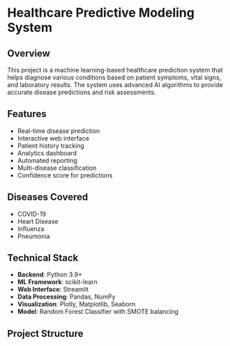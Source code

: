# Healthcare Predictive Modeling System

## Overview
This project is a machine learning-based healthcare prediction system that helps diagnose various conditions based on patient symptoms, vital signs, and laboratory results. The system uses advanced AI algorithms to provide accurate disease predictions and risk assessments.

## Features
- Real-time disease prediction
- Interactive web interface
- Patient history tracking
- Analytics dashboard
- Automated reporting
- Multi-disease classification
- Confidence score for predictions

## Diseases Covered
- COVID-19
- Heart Disease
- Influenza
- Pneumonia

## Technical Stack
- **Backend**: Python 3.9+
- **ML Framework**: scikit-learn
- **Web Interface**: Streamlit
- **Data Processing**: Pandas, NumPy
- **Visualization**: Plotly, Matplotlib, Seaborn
- **Model**: Random Forest Classifier with SMOTE balancing

## Project Structure 